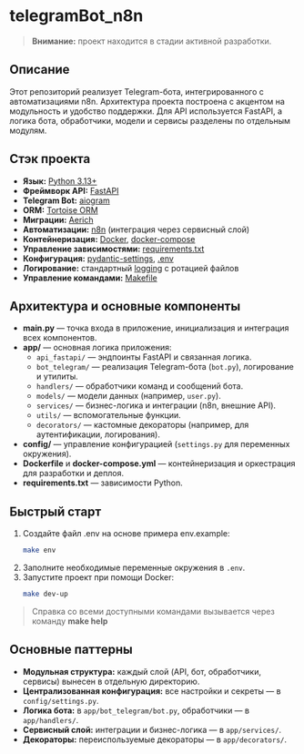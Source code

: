 # telegramBot_n8n

> **Внимание:** проект находится в стадии активной разработки.

## Описание

Этот репозиторий реализует Telegram-бота, интегрированного с автоматизациями n8n. Архитектура проекта построена с акцентом на модульность и удобство поддержки. Для API используется FastAPI, а логика бота, обработчики, модели и сервисы разделены по отдельным модулям.

## Стэк проекта
- **Язык:** [Python 3.13+](https://www.python.org/)
- **Фреймворк API:** [FastAPI](https://fastapi.tiangolo.com/)
- **Telegram Bot:** [aiogram](https://docs.aiogram.dev/)
- **ORM:** [Tortoise ORM](https://tortoise.github.io/toc.html)
- **Миграции:** [Aerich](https://tortoise.github.io/migration.html?h=aerich#)
- **Автоматизации:** [n8n](https://n8n.io/) (интеграция через сервисный слой)
- **Контейнеризация:** [Docker](https://www.docker.com/), [docker-compose](https://docs.docker.com/compose/)
- **Управление зависимостями:** [requirements.txt](https://pip.pypa.io/en/stable/user_guide/#requirements-files)
- **Конфигурация:** [pydantic-settings](https://docs.pydantic.dev/latest/integrations/pydantic_settings/), [.env](https://12factor.net/config)
- **Логирование:** стандартный [logging](https://docs.python.org/3/library/logging.html) с ротацией файлов
- **Управление командами:** [Makefile](https://www.gnu.org/software/make/manual/make.html)


## Архитектура и основные компоненты

- **main.py** — точка входа в приложение, инициализация и интеграция всех компонентов.
- **app/** — основная логика приложения:
    - `api_fastapi/` — эндпоинты FastAPI и связанная логика.
    - `bot_telegram/` — реализация Telegram-бота (`bot.py`), логирование и утилиты.
    - `handlers/` — обработчики команд и сообщений бота.
    - `models/` — модели данных (например, `user.py`).
    - `services/` — бизнес-логика и интеграции (n8n, внешние API).
    - `utils/` — вспомогательные функции.
    - `decorators/` — кастомные декораторы (например, для аутентификации, логирования).
- **config/** — управление конфигурацией (`settings.py` для переменных окружения).
- **Dockerfile** и **docker-compose.yml** — контейнеризация и оркестрация для разработки и деплоя.
- **requirements.txt** — зависимости Python.

## Быстрый старт

1. Создайте файл .env на основе примера env.example:
    ```sh
    make env
    ```
2. Заполните необходимые переменные окружения в `.env`.
3. Запустите проект при помощи Docker:
    ```sh
    make dev-up
    ```

> Справка со всеми доступными командами вызывается через команду **make help**

## Основные паттерны

- **Модульная структура:** каждый слой (API, бот, обработчики, сервисы) вынесен в отдельную директорию.
- **Централизованная конфигурация:** все настройки и секреты — в `config/settings.py`.
- **Логика бота:** в `app/bot_telegram/bot.py`, обработчики — в `app/handlers/`.
- **Сервисный слой:** интеграции и бизнес-логика — в `app/services/`.
- **Декораторы:** переиспользуемые декораторы — в `app/decorators/`.